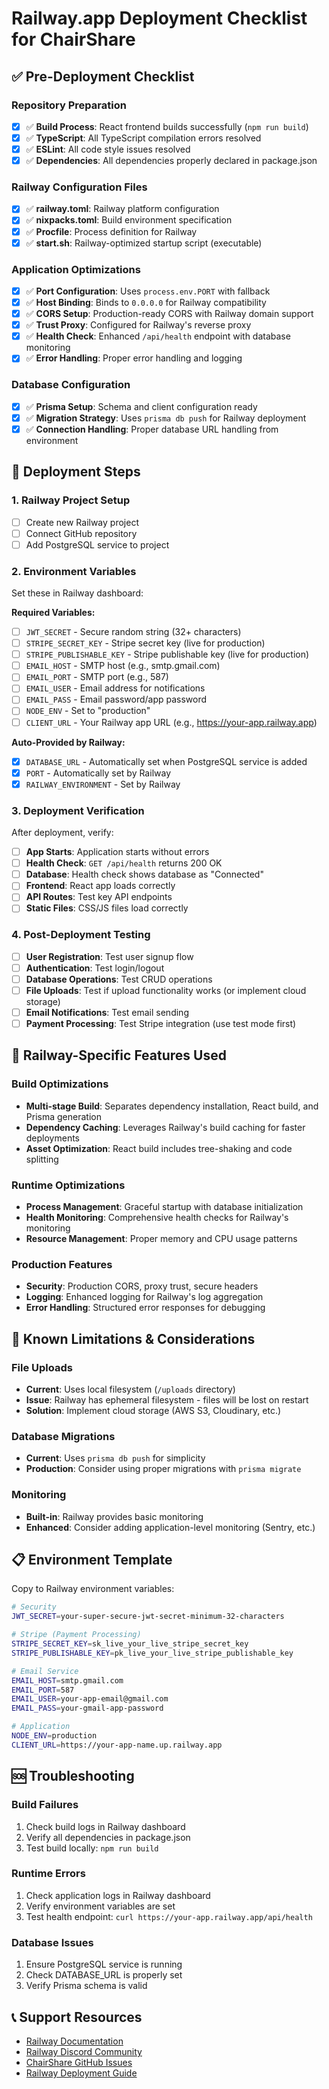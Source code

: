 # Railway.app Deployment Checklist for ChairShare

## ✅ Pre-Deployment Checklist

### Repository Preparation
- [x] ✅ **Build Process**: React frontend builds successfully (`npm run build`)
- [x] ✅ **TypeScript**: All TypeScript compilation errors resolved
- [x] ✅ **ESLint**: All code style issues resolved
- [x] ✅ **Dependencies**: All dependencies properly declared in package.json

### Railway Configuration Files
- [x] ✅ **railway.toml**: Railway platform configuration
- [x] ✅ **nixpacks.toml**: Build environment specification  
- [x] ✅ **Procfile**: Process definition for Railway
- [x] ✅ **start.sh**: Railway-optimized startup script (executable)

### Application Optimizations
- [x] ✅ **Port Configuration**: Uses `process.env.PORT` with fallback
- [x] ✅ **Host Binding**: Binds to `0.0.0.0` for Railway compatibility
- [x] ✅ **CORS Setup**: Production-ready CORS with Railway domain support
- [x] ✅ **Trust Proxy**: Configured for Railway's reverse proxy
- [x] ✅ **Health Check**: Enhanced `/api/health` endpoint with database monitoring
- [x] ✅ **Error Handling**: Proper error handling and logging

### Database Configuration
- [x] ✅ **Prisma Setup**: Schema and client configuration ready
- [x] ✅ **Migration Strategy**: Uses `prisma db push` for Railway deployment
- [x] ✅ **Connection Handling**: Proper database URL handling from environment

## 🚀 Deployment Steps

### 1. Railway Project Setup
- [ ] Create new Railway project
- [ ] Connect GitHub repository
- [ ] Add PostgreSQL service to project

### 2. Environment Variables
Set these in Railway dashboard:

**Required Variables:**
- [ ] `JWT_SECRET` - Secure random string (32+ characters)
- [ ] `STRIPE_SECRET_KEY` - Stripe secret key (live for production)
- [ ] `STRIPE_PUBLISHABLE_KEY` - Stripe publishable key (live for production)
- [ ] `EMAIL_HOST` - SMTP host (e.g., smtp.gmail.com)
- [ ] `EMAIL_PORT` - SMTP port (e.g., 587)
- [ ] `EMAIL_USER` - Email address for notifications
- [ ] `EMAIL_PASS` - Email password/app password
- [ ] `NODE_ENV` - Set to "production"
- [ ] `CLIENT_URL` - Your Railway app URL (e.g., https://your-app.railway.app)

**Auto-Provided by Railway:**
- [x] `DATABASE_URL` - Automatically set when PostgreSQL service is added
- [x] `PORT` - Automatically set by Railway
- [x] `RAILWAY_ENVIRONMENT` - Set by Railway

### 3. Deployment Verification
After deployment, verify:

- [ ] **App Starts**: Application starts without errors
- [ ] **Health Check**: `GET /api/health` returns 200 OK
- [ ] **Database**: Health check shows database as "Connected"
- [ ] **Frontend**: React app loads correctly
- [ ] **API Routes**: Test key API endpoints
- [ ] **Static Files**: CSS/JS files load correctly

### 4. Post-Deployment Testing
- [ ] **User Registration**: Test user signup flow
- [ ] **Authentication**: Test login/logout
- [ ] **Database Operations**: Test CRUD operations
- [ ] **File Uploads**: Test if upload functionality works (or implement cloud storage)
- [ ] **Email Notifications**: Test email sending
- [ ] **Payment Processing**: Test Stripe integration (use test mode first)

## 🔧 Railway-Specific Features Used

### Build Optimizations
- **Multi-stage Build**: Separates dependency installation, React build, and Prisma generation
- **Dependency Caching**: Leverages Railway's build caching for faster deployments
- **Asset Optimization**: React build includes tree-shaking and code splitting

### Runtime Optimizations  
- **Process Management**: Graceful startup with database initialization
- **Health Monitoring**: Comprehensive health checks for Railway's monitoring
- **Resource Management**: Proper memory and CPU usage patterns

### Production Features
- **Security**: Production CORS, proxy trust, secure headers
- **Logging**: Enhanced logging for Railway's log aggregation
- **Error Handling**: Structured error responses for debugging

## 🚨 Known Limitations & Considerations

### File Uploads
- **Current**: Uses local filesystem (`/uploads` directory)
- **Issue**: Railway has ephemeral filesystem - files will be lost on restart
- **Solution**: Implement cloud storage (AWS S3, Cloudinary, etc.)

### Database Migrations
- **Current**: Uses `prisma db push` for simplicity
- **Production**: Consider using proper migrations with `prisma migrate`

### Monitoring
- **Built-in**: Railway provides basic monitoring
- **Enhanced**: Consider adding application-level monitoring (Sentry, etc.)

## 📋 Environment Template

Copy to Railway environment variables:

```bash
# Security
JWT_SECRET=your-super-secure-jwt-secret-minimum-32-characters

# Stripe (Payment Processing)
STRIPE_SECRET_KEY=sk_live_your_live_stripe_secret_key
STRIPE_PUBLISHABLE_KEY=pk_live_your_live_stripe_publishable_key

# Email Service
EMAIL_HOST=smtp.gmail.com
EMAIL_PORT=587
EMAIL_USER=your-app-email@gmail.com
EMAIL_PASS=your-gmail-app-password

# Application
NODE_ENV=production
CLIENT_URL=https://your-app-name.up.railway.app
```

## 🆘 Troubleshooting

### Build Failures
1. Check build logs in Railway dashboard
2. Verify all dependencies in package.json
3. Test build locally: `npm run build`

### Runtime Errors
1. Check application logs in Railway dashboard
2. Verify environment variables are set
3. Test health endpoint: `curl https://your-app.railway.app/api/health`

### Database Issues
1. Ensure PostgreSQL service is running
2. Check DATABASE_URL is properly set
3. Verify Prisma schema is valid

## 📞 Support Resources

- [Railway Documentation](https://docs.railway.app/)
- [Railway Discord Community](https://discord.gg/railway)
- [ChairShare GitHub Issues](https://github.com/Islamhassana3/SpareChair/issues)
- [Railway Deployment Guide](./RAILWAY_DEPLOYMENT.md)